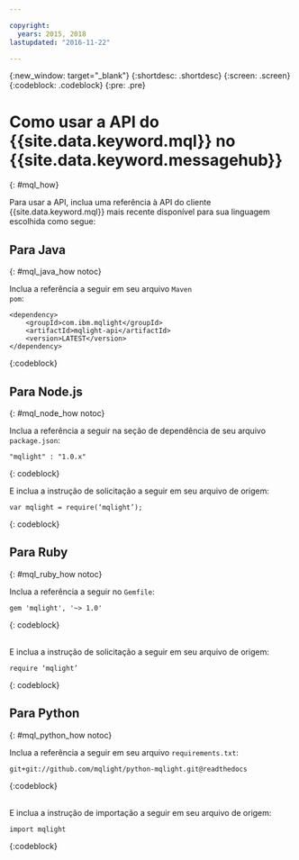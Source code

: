 ```yaml
---

copyright:
  years: 2015, 2018
lastupdated: "2016-11-22"

---
```


{:new_window: target="_blank"}
{:shortdesc: .shortdesc}
{:screen: .screen}
{:codeblock: .codeblock}
{:pre: .pre}

# Como usar a API do {{site.data.keyword.mql}} no {{site.data.keyword.messagehub}}
{: #mql_how}


Para usar a API, inclua uma referência à API do cliente {{site.data.keyword.mql}} mais recente
disponível para sua linguagem escolhida como segue:

## Para Java
{: #mql_java_how notoc}

Inclua a referência a seguir em seu arquivo <code>Maven pom</code>:

```
<dependency>
    <groupId>com.ibm.mqlight</groupId>
    <artifactId>mqlight-api</artifactId>
    <version>LATEST</version>
</dependency>
```
{:codeblock}



## Para Node.js
{: #mql_node_how notoc}

Inclua a referência a seguir na seção de dependência de seu arquivo <code>package.json</code>:

<pre class="pre"><code>"mqlight" : "1.0.x"</code></pre>
{: codeblock}

E inclua a instrução de solicitação a seguir em seu arquivo de origem:

<pre class="pre"><code>var mqlight = require(‘mqlight’);</code></pre>
{: codeblock}


## Para Ruby
{: #mql_ruby_how notoc}

Inclua a referência a seguir no <code>Gemfile</code>:

```
gem 'mqlight', '~> 1.0'
```
{: codeblock}

<br>
E inclua a instrução de solicitação a seguir em seu arquivo de origem:

```
require ‘mqlight’
```
{: codeblock}



## Para Python
{: #mql_python_how notoc}

Inclua a referência a seguir em seu arquivo <code>requirements.txt</code>:

```
git+git://github.com/mqlight/python-mqlight.git@readthedocs
```
{:codeblock}

<br>
E inclua a instrução de importação a seguir em seu arquivo de origem:

```
import mqlight
```
{:codeblock}



